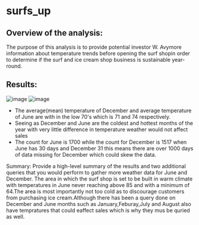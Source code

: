 # surfs_up
## Overview of the analysis: 
The purpose of this analysis is to provide potential investor W. Avymore information about temperature trends before opening the surf shopin order to determine if the surf and ice cream shop business is sustainable year-round. 

## Results: 
![image](https://user-images.githubusercontent.com/103130997/175554992-e29ccd42-f477-4a9f-a87b-f20f037d6c62.png)
![image](https://user-images.githubusercontent.com/103130997/175555089-26ef8333-d79b-4a62-a017-b43d6570884e.png)
* The average(mean) temperature of December and average temperature of June are with in the low 70's which is 71 and 74 respectively. 
* Seeing as December and June are the coldest and hottest months of the year with very little difference in temperature weather would not affect sales
* The count for June is 1700 while the count for December is 1517 when June has 30 days and December 31 this means there are over 1000 days of data missing for December which could skew the data.

Summary: Provide a high-level summary of the results and two additional queries that you would perform to gather more weather data for June and December.
The area in which the surf shop is set to be built in warm climate with temperatures in June never reaching above 85 and with a minimum of 64.The area is most importantly not too cold as to discourage customers from purchasing ice cream.Although there has been a query done on December and June months such as January,Feburay,July and August also have tempratures that could eaffect sales which is why they mus be quried as well.

